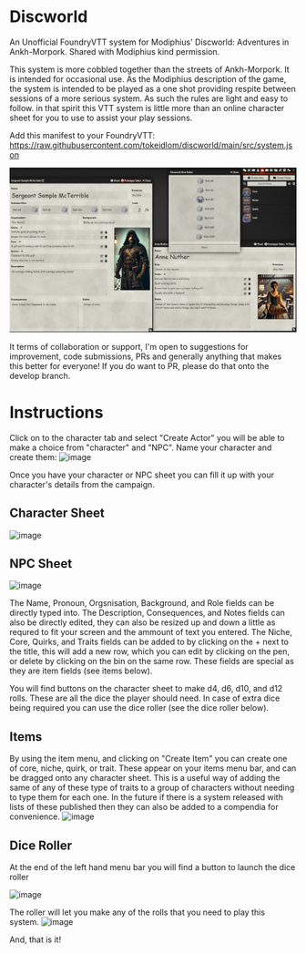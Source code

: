 # Discworld
An Unofficial FoundryVTT system for Modiphius' Discworld: Adventures in Ankh-Morpork. Shared with Modiphius kind permission.

This system is more cobbled together than the streets of Ankh-Morpork. It is intended for occasional use. As the Modiphius description of the game, the system is intended to be played as a one shot providing respite between sessions of a more serious system. As such the rules are light and easy to follow. in that spirit this VTT system is little more than an online character sheet for you to use to assist your play sessions.

Add this manifest to your FoundryVTT: https://raw.githubusercontent.com/tokeidlom/discworld/main/src/system.json

![Screenshot](https://raw.githubusercontent.com/tokeidlom/discworld/main/screenshot.png)

It terms of collaboration or support, I'm open to suggestions for improvement, code submissions, PRs and generally anything that makes this better for everyone! If you do want to PR, please do that onto the develop branch.

# Instructions
Click on to the character tab and select "Create Actor" you will be able to make a choice from "character" and "NPC". Name your character and create them:
![image](https://github.com/user-attachments/assets/7b98373a-1655-4480-af5d-2ee4377d1ac5)

Once you have your character or NPC sheet you can fill it up with your character's details from the campaign.

## Character Sheet
![image](https://github.com/user-attachments/assets/e12fa3e9-033a-4d5a-97d6-b0e931629a82)

## NPC Sheet
![image](https://github.com/user-attachments/assets/15518a41-2f2b-4233-b39f-b22e59e844ed)

The Name, Pronoun, Orgsnisation, Background, and Role fields can be directly typed into.
The Description, Consequences, and Notes fields can also be directly edited, they can also be resized up and down a little as requred to fit your screen and the ammount of text you entered.
The Niche, Core, Quirks, and Traits fields can be added to by clicking on the + next to the title, this will add a new row, which you can edit by clicking on the pen, or delete by clicking on the bin on the same row. These fields are special as they are item fields (see items below).

You will find buttons on the character sheet to make d4, d6, d10, and d12 rolls. These are all the dice the player should need. In case of extra dice being required you can use the dice roller (see the dice roller below).

## Items
By using the item menu, and clicking on "Create Item" you can create one of core, niche, quirk, or trait. These appear on your items menu bar, and can be dragged onto any character sheet. This is a useful way of adding the same of any of these type of traits to a group of characters without needing to type them for each one. In the future if there is a system released with lists of these published then they can also be added to a compendia for convenience.
![image](https://github.com/user-attachments/assets/260988c5-54b5-4c0f-868a-eebcb56ad163)

## Dice Roller
At the end of the left hand menu bar you will find a button to launch the dice roller

![image](https://github.com/user-attachments/assets/7c6db09a-640c-4bb4-b5b8-19f8a2d730ac)

The roller will let you make any of the rolls that you need to play this system.
![image](https://github.com/user-attachments/assets/57c8f062-b0be-41f4-ab09-4df558e53136)

And, that is it!
